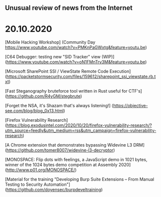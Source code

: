 ## Unusual review of news from the Internet

# 20.10.2020


[Mobile Hacking Workshop] (Community Day https://www.youtube.com/watch?v=PMKnPaGWxtg&feature=youtu.be)

[C64 Debugger: testing new "SID Tracker" view (WIP)] (https://www.youtube.com/watch?v=oN1FMnTrv3M&feature=youtu.be)

[Microsoft SharePoint SSI / ViewState Remote Code Execution] (https://packetstormsecurity.com/files/159612/sharepoint_ssi_viewstate.rb.txt)

[Fast Steganography bruteforce tool written in Rust useful for CTF's] (https://github.com/R4yGM/stegbrute)

[Forget the NSA, it's Shazam that's always listening!] (https://objective-see.com/blog/blog_0x13.html)

[Firefox Vulnerability Research] (https://blog.exodusintel.com/2020/10/20/firefox-vulnerability-research/?utm_source=feedly&utm_medium=rss&utm_campaign=firefox-vulnerability-research)

[A Chrome extension that demonstrates bypassing Widevine L3 DRM] (https://github.com/tomer8007/widevine-l3-decryptor)

[MONOSPACE: Flip dots with feelings, a JavaScript demo in 1021 bytes, winner of the 1024 bytes demo competition at Assembly 2020] (http://www.p01.org/MONOSPACE/)

[Material for the training "Developing Burp Suite Extensions – From Manual Testing to Security Automation"] (https://github.com/doyensec/burpdeveltraining)
